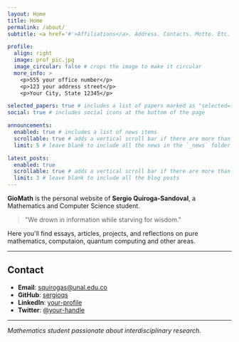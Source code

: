 ```yaml
---
layout: Home
title: Home
permalink: /about/
subtitle: <a href='#'>Affiliations</a>. Address. Contacts. Motto. Etc.

profile:
  align: right
  image: prof_pic.jpg
  image_circular: false # crops the image to make it circular
  more_info: >
    <p>555 your office number</p>
    <p>123 your address street</p>
    <p>Your City, State 12345</p>

selected_papers: true # includes a list of papers marked as "selected={true}"
social: true # includes social icons at the bottom of the page

announcements:
  enabled: true # includes a list of news items
  scrollable: true # adds a vertical scroll bar if there are more than 3 news items
  limit: 5 # leave blank to include all the news in the `_news` folder

latest_posts:
  enabled: true
  scrollable: true # adds a vertical scroll bar if there are more than 3 new posts items
  limit: 3 # leave blank to include all the blog posts
---
```


**GioMath** is the personal website of **Sergio Quiroga-Sandoval**, a Mathematics and Computer Science student.

> "We drown in information while starving for wisdom."

Here you'll find essays, articles, projects, and reflections on pure mathematics, computaion, quantum computing and other areas.

---

## Contact

- **Email**: [squirogas@unal.edu.co](mailto:squirogas@unal.edu.co)  
- **GitHub**: [sergioqs](https://github.com/sergioqs)  
- **LinkedIn**: [your-profile](https://www.linkedin.com)  
- **Twitter**: [@your-handle](https://twitter.com/your-handle)  

---

_Mathematics student passionate about interdisciplinary research._

